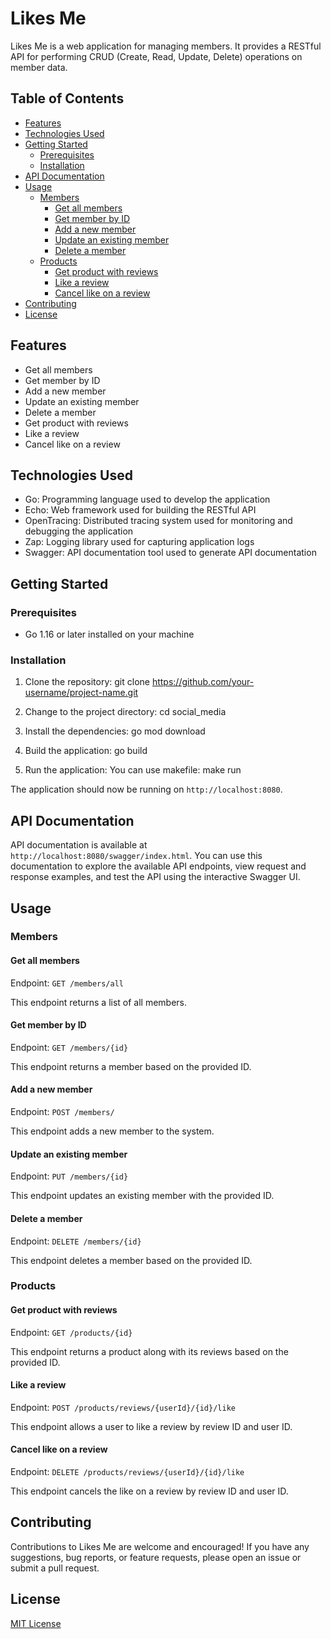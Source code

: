# Likes Me 
Likes Me is a web application for managing members. It provides a RESTful API for performing CRUD (Create, Read, Update, Delete) operations on member data.

## Table of Contents

- [Features](#features)
- [Technologies Used](#technologies-used)
- [Getting Started](#getting-started)
  - [Prerequisites](#prerequisites)
  - [Installation](#installation)
- [API Documentation](#api-documentation)
- [Usage](#usage)
  - [Members](#members)
    - [Get all members](#get-all-members)
    - [Get member by ID](#get-member-by-id)
    - [Add a new member](#add-a-new-member)
    - [Update an existing member](#update-an-existing-member)
    - [Delete a member](#delete-a-member)
  - [Products](#products)
    - [Get product with reviews](#get-product-with-reviews)
    - [Like a review](#like-a-review)
    - [Cancel like on a review](#cancel-like-on-a-review)
- [Contributing](#contributing)
- [License](#license)

## Features

- Get all members
- Get member by ID
- Add a new member
- Update an existing member
- Delete a member
- Get product with reviews
- Like a review
- Cancel like on a review

## Technologies Used

- Go: Programming language used to develop the application
- Echo: Web framework used for building the RESTful API
- OpenTracing: Distributed tracing system used for monitoring and debugging the application
- Zap: Logging library used for capturing application logs
- Swagger: API documentation tool used to generate API documentation

## Getting Started

### Prerequisites

- Go 1.16 or later installed on your machine

### Installation

1. Clone the repository:
git clone https://github.com/your-username/project-name.git

2. Change to the project directory:
cd social_media


3. Install the dependencies:
go mod download


4. Build the application:
go build

5. Run the application:
You can use makefile:
make run



The application should now be running on `http://localhost:8080`.

## API Documentation

API documentation is available at `http://localhost:8080/swagger/index.html`. You can use this documentation to explore the available API endpoints, view request and response examples, and test the API using the interactive Swagger UI.

## Usage

### Members

#### Get all members

Endpoint: `GET /members/all`

This endpoint returns a list of all members.

#### Get member by ID

Endpoint: `GET /members/{id}`

This endpoint returns a member based on the provided ID.

#### Add a new member

Endpoint: `POST /members/`

This endpoint adds a new member to the system.

#### Update an existing member

Endpoint: `PUT /members/{id}`

This endpoint updates an existing member with the provided ID.

#### Delete a member

Endpoint: `DELETE /members/{id}`

This endpoint deletes a member based on the provided ID.

### Products

#### Get product with reviews

Endpoint: `GET /products/{id}`

This endpoint returns a product along with its reviews based on the provided ID.

#### Like a review

Endpoint: `POST /products/reviews/{userId}/{id}/like`

This endpoint allows a user to like a review by review ID and user ID.

#### Cancel like on a review

Endpoint: `DELETE /products/reviews/{userId}/{id}/like`

This endpoint cancels the like on a review by review ID and user ID.

## Contributing

Contributions to Likes Me are welcome and encouraged! If you have any suggestions, bug reports, or feature requests, please open an issue or submit a pull request.

## License

[MIT License](https://opensource.org/licenses/MIT)




